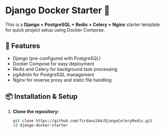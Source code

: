 # Django Docker Starter 🚀

This is a **Django + PostgreSQL + Redis + Celery + Nginx** starter template for quick project setup using Docker Compose.

## 📌 Features
- Django (pre-configured with PostgreSQL)
- Docker Compose for easy deployment
- Redis and Celery for background task processing
- pgAdmin for PostgreSQL management
- Nginx for reverse proxy and static file handling

## 📦 Installation & Setup

1. **Clone the repository:**
   ```bash
   git clone https://github.com/firdavs244/DjangoCeleryRedis.git
   cd django-docker-starter
